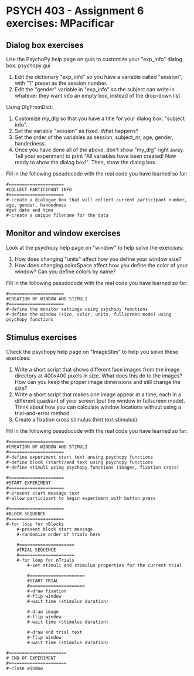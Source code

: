 # PSYCH 403 - Assignment 6 exercises: MPacificar

## Dialog box exercises
Use the PsychoPy help page on guis to customize your "exp_info" dialog box: psychopy.gui
1. Edit the dictionary "exp_info" so you have a variable called "session", with "1" preset as the session number.
2. Edit the "gender" variable in "exp_info" so the subject can write in whatever they want into an empty box, instead of the drop-down list

Using DlgFromDict:
1. Customize my_dlg so that you have a title for your dialog box: "subject info".
2. Set the variable "session" as fixed. What happens?
3. Set the order of the variables as session, subject_nr, age, gender, handedness.
4. Once you have done all of the above, don't show "my_dlg" right away. Tell your experiment to print "All variables have been created! Now ready to show the dialog box!". Then, show the dialog box.

Fill in the following pseudocode with the real code you have learned so far:
```
#=====================
#COLLECT PARTICIPANT INFO
#=====================
#-create a dialogue box that will collect current participant number, age, gender, handedness
#get date and time
#-create a unique filename for the data
```

## Monitor and window exercises

Look at the psychopy help page on "window" to help solve the exercises:
1. How does changing "units" affect how you define your window size?
2. How does changing colorSpace affect how you define the color of your window? Can you define colors by name?

Fill in the following pseudocode with the real code you have learned so far:
```
#=====================
#CREATION OF WINDOW AND STIMULI
#=====================
#-define the monitor settings using psychopy functions
#-define the window (size, color, units, fullscreen mode) using psychopy functions
```

## Stimulus exercises
Check the psychopy help page on "ImageStim" to help you solve these exercises:
1. Write a short script that shows different face images from the image directory at 400x400 pixels in size. What does this do to the images? How can you keep the proper image dimensions and still change the size?
2. Write a short script that makes one image appear at a time, each in a different quadrant of your screen (put the window in fullscreen mode). Think about how you can calculate window locations without using a trial-and-error method.
3. Create a fixation cross stimulus (hint:text stimulus).

Fill in the following pseudocode with the real code you have learned so far:
```
#=====================
#CREATION OF WINDOW AND STIMULI
#=====================
#-define experiment start text unsing psychopy functions
#-define block (start)/end text using psychopy functions
#-define stimuli using psychopy functions (images, fixation cross)

#=====================
#START EXPERIMENT
#=====================
#-present start message text
#-allow participant to begin experiment with button press

#=====================
#BLOCK SEQUENCE
#=====================
#-for loop for nBlocks
    #-present block start message
    #-randomize order of trials here
    
    #=====================
    #TRIAL SEQUENCE
    #=====================    
    #-for loop for nTrials
        #-set stimuli and stimulus properties for the current trial
        
        #=====================
        #START TRIAL
        #=====================  
        #-draw fixation
        #-flip window
        #-wait time (stimulus duration)
        
        #-draw image
        #-flip window
        #-wait time (stimulus duration)
        
        #-draw end trial text
        #-flip window
        #-wait time (stimulus duration)
        
#======================
# END OF EXPERIMENT
#======================        
#-close window
```

